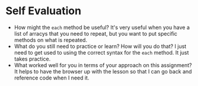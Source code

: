 # Self Evaluation

- How might the `each` method be useful?
It's very useful when you have a list of arracys that you need to repeat, but you want to put specific methods on what is repeated.
- What do you still need to practice or learn? How will you do that?
I just need to get used to using the correct syntax for the `each` method. It just takes practice.
- What worked well for you in terms of your approach on this
assignment?
It helps to have the browser up with the lesson so that I can go back and reference code when I need it.